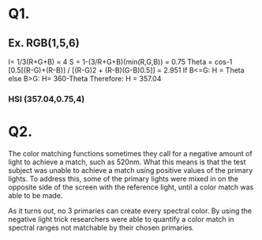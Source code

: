 ﻿# Q1.

## Ex. RGB(1,5,6)

I= 1/3(R+G+B) = 4
S = 1-(3/R+G+B)(min(R,G,B)) = 0.75
Theta = cos-1 [0.5[(R-G)+(R-B)] /  [(R-G)2 + (R-B)(G-B)0.5]] = 2.951
If B<=G: 
H = Theta
else B>G:
H= 360-Theta
Therefore:
H = 357.04

### HSI (357.04,0.75,4)


# Q2.

The color matching functions sometimes they call for a negative amount of light to achieve a match, such as 520nm. 
What this means is that the test subject was unable to achieve a match using positive values of the primary lights. 
To address this, some of the primary lights were mixed in on the opposite side of the screen with the reference light, until a color match was able to be made.

As it turns out, no 3 primaries can create every spectral color.
By using the negative light trick researchers were able to quantify a color match in spectral ranges not matchable by their chosen primaries.

